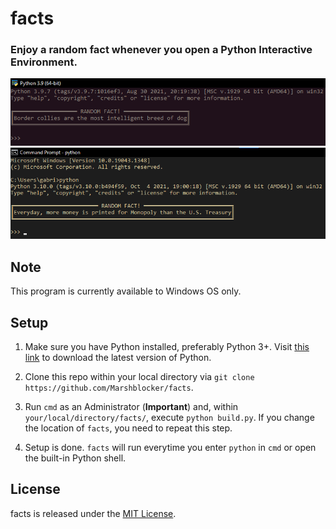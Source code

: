 # facts
### Enjoy a random fact whenever you open a Python Interactive Environment.

![Sample Image 1](./misc/sample1.png "Sample Image 1")
![Sample Image 2](./misc/sample2.png "Sample Image 2")

## Note
This program is currently available to Windows OS only.

## Setup
1. Make sure you have Python installed, preferably Python 3+. Visit 
   [this link](https://www.python.org/downloads/) to download the latest version
   of Python.

2. Clone this repo within your local directory via 
   `git clone https://github.com/Marshblocker/facts`.

3. Run `cmd` as an Administrator (**Important**) and, within 
   `your/local/directory/facts/`, execute `python build.py`. 
   If you change the location of `facts`, you need to repeat this step.

4. Setup is done. `facts` will run everytime you enter `python` in `cmd` or
   open the built-in Python shell. 

## License
facts is released under the [MIT License](https://opensource.org/licenses/MIT).